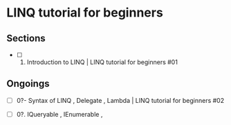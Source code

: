 # LINQ tutorial for beginners

## Sections
- [ ] 01. Introduction to LINQ | LINQ tutorial for beginners #01


## Ongoings

- [ ] 0?- Syntax of LINQ , Delegate , Lambda | LINQ tutorial for beginners #02

- [ ] 0?.  IQueryable<T> , IEnumerable<T> , 